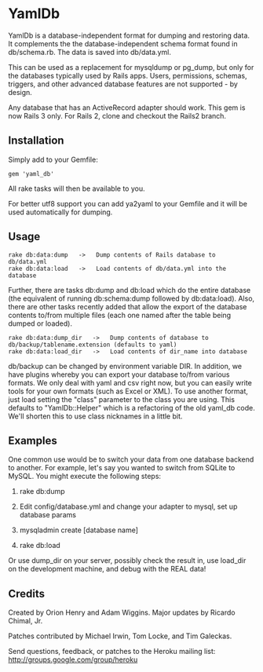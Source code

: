 # YamlDb

YamlDb is a database-independent format for dumping and restoring data.  It complements the the database-independent schema format found in db/schema.rb.  The data is saved into db/data.yml.

This can be used as a replacement for mysqldump or pg_dump, but only for the databases typically used by Rails apps.  Users, permissions, schemas, triggers, and other advanced database features are not supported - by design.

Any database that has an ActiveRecord adapter should work.  This gem is now Rails 3 only.  For Rails 2, clone and checkout the Rails2 branch.

## Installation

Simply add to your Gemfile:

    gem 'yaml_db'

All rake tasks will then be available to you.

For better utf8 support you can add ya2yaml to your Gemfile and it will be used automatically for dumping.

## Usage

    rake db:data:dump   ->   Dump contents of Rails database to db/data.yml
    rake db:data:load   ->   Load contents of db/data.yml into the database

Further, there are tasks db:dump and db:load which do the entire database (the equivalent of running db:schema:dump followed by db:data:load).  Also, there are other tasks recently added that allow the export of the database contents to/from multiple files (each one named after the table being dumped or loaded).

    rake db:data:dump_dir   ->   Dump contents of database to db/backup/tablename.extension (defaults to yaml)
    rake db:data:load_dir   ->   Load contents of dir_name into database

db/backup can be changed by environment variable DIR.
In addition, we have plugins whereby you can export your database to/from various formats.  We only deal with yaml and csv right now, but you can easily write tools for your own formats (such as Excel or XML).  To use another format, just load setting the "class"  parameter to the class you are using.  This defaults to "YamlDb::Helper" which is a refactoring of the old yaml_db code.  We'll shorten this to use class nicknames in a little bit.

## Examples

One common use would be to switch your data from one database backend to another.  For example, let's say you wanted to switch from SQLite to MySQL.  You might execute the following steps:

1. rake db:dump

2. Edit config/database.yml and change your adapter to mysql, set up database params

3. mysqladmin create [database name]

4. rake db:load

Or use dump_dir on your server, possibly check the result in, use load_dir on the development machine, and debug with the REAL data!

## Credits

Created by Orion Henry and Adam Wiggins.  Major updates by Ricardo Chimal, Jr.

Patches contributed by Michael Irwin, Tom Locke, and Tim Galeckas.

Send questions, feedback, or patches to the Heroku mailing list: http://groups.google.com/group/heroku

